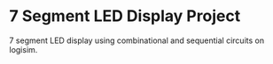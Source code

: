 # 7 Segment LED Display Project
7 segment LED display using combinational and sequential circuits on logisim.
